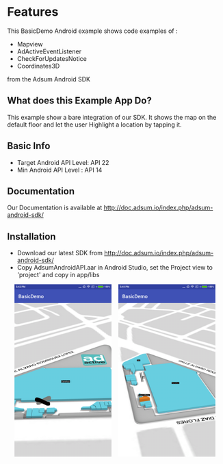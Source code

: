 # Features 

This BasicDemo Android example shows code examples of :

- Mapview
- AdActiveEventListener
- CheckForUpdatesNotice
- Coordinates3D

from the Adsum Android SDK

## What does this Example App Do?

This example show a bare integration of our SDK.
It shows the map on the default floor and let the user Highlight a location by tapping it.

## Basic Info

- Target Android API Level: API 22
- Min Android API Level : API 14

## Documentation

Our Documentation is available at http://doc.adsum.io/index.php/adsum-android-sdk/

## Installation

* Download our latest SDK from http://doc.adsum.io/index.php/adsum-android-sdk/
* Copy AdsumAndroidAPI.aar in Android Studio, set the Project view to 'project' and copy in app/libs

<div align="center">
        <img width="45%" src="/mapScreenshot.png" alt="Map screen" title="Map screen"</img>
        <img height="0" width="8px">
        <img width="45%" src="/tapScreenshot.png" alt="Tap screen" title="List screen"></img>
</div>
